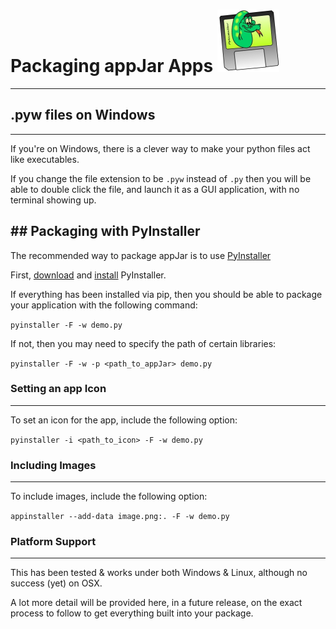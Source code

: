 # Packaging appJar Apps ![PyInstaller](img/pyinstaller-draft1a-100_trans.png)
---

## .pyw files on Windows
---

If you're on Windows, there is a clever way to make your python files act like executables.  

If you change the file extension to be `.pyw` instead of `.py` then you will be able to double click the file, and launch it as a GUI application, with no terminal showing up.  

## Packaging with PyInstaller
---

The recommended way to package appJar is to use [PyInstaller](http://www.pyinstaller.org)  

First, [download](http://www.pyinstaller.org/downloads.html) and [install](https://pyinstaller.readthedocs.io/en/stable/installation.html) PyInstaller.  

If everything has been installed via pip, then you should be able to package your application with the following command:

```pyinstaller -F -w demo.py```

If not, then you may need to specify the path of certain libraries:  

```pyinstaller -F -w -p <path_to_appJar> demo.py```

### Setting an app Icon
---
To set an icon for the app, include the following option:

```pyinstaller -i <path_to_icon> -F -w demo.py```

### Including Images
---
To include images, include the following option:

```appinstaller --add-data image.png:. -F -w demo.py```

### Platform Support
---
This has been tested & works under both Windows & Linux, although no success (yet) on OSX.  

A lot more detail will be provided here, in a future release, on the exact process to follow to get everything built into  your package.  
